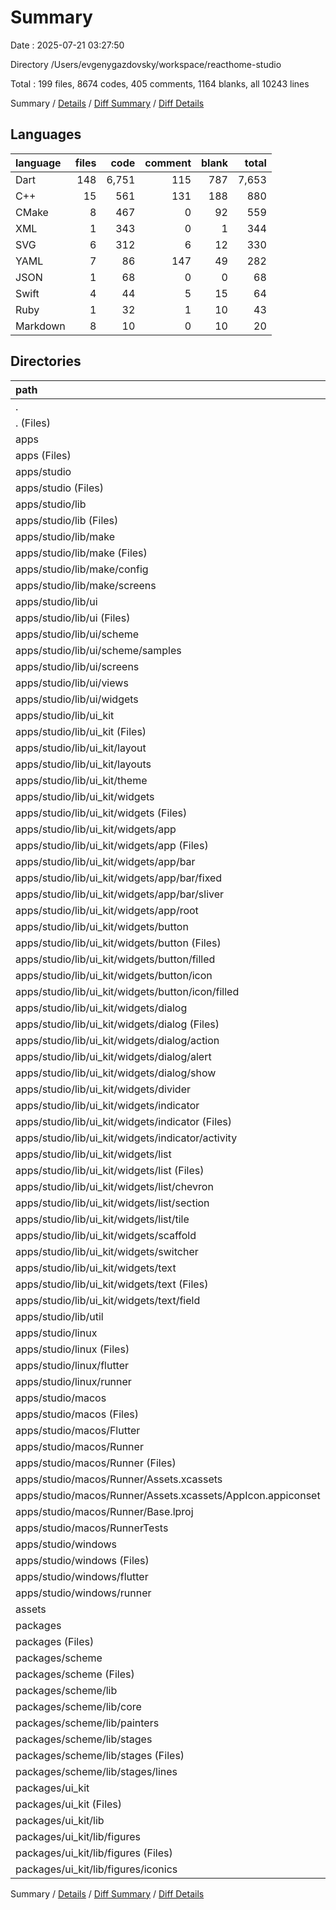 # Summary

Date : 2025-07-21 03:27:50

Directory /Users/evgenygazdovsky/workspace/reacthome-studio

Total : 199 files,  8674 codes, 405 comments, 1164 blanks, all 10243 lines

Summary / [Details](details.md) / [Diff Summary](diff.md) / [Diff Details](diff-details.md)

## Languages
| language | files | code | comment | blank | total |
| :--- | ---: | ---: | ---: | ---: | ---: |
| Dart | 148 | 6,751 | 115 | 787 | 7,653 |
| C++ | 15 | 561 | 131 | 188 | 880 |
| CMake | 8 | 467 | 0 | 92 | 559 |
| XML | 1 | 343 | 0 | 1 | 344 |
| SVG | 6 | 312 | 6 | 12 | 330 |
| YAML | 7 | 86 | 147 | 49 | 282 |
| JSON | 1 | 68 | 0 | 0 | 68 |
| Swift | 4 | 44 | 5 | 15 | 64 |
| Ruby | 1 | 32 | 1 | 10 | 43 |
| Markdown | 8 | 10 | 0 | 10 | 20 |

## Directories
| path | files | code | comment | blank | total |
| :--- | ---: | ---: | ---: | ---: | ---: |
| . | 199 | 8,674 | 405 | 1,164 | 10,243 |
| . (Files) | 1 | 1 | 0 | 1 | 2 |
| apps | 117 | 3,313 | 310 | 624 | 4,247 |
| apps (Files) | 1 | 1 | 0 | 1 | 2 |
| apps/studio | 116 | 3,312 | 310 | 623 | 4,245 |
| apps/studio (Files) | 4 | 55 | 79 | 27 | 161 |
| apps/studio/lib | 82 | 1,742 | 94 | 290 | 2,126 |
| apps/studio/lib (Files) | 1 | 10 | 3 | 3 | 16 |
| apps/studio/lib/make | 6 | 74 | 0 | 18 | 92 |
| apps/studio/lib/make (Files) | 3 | 56 | 0 | 9 | 65 |
| apps/studio/lib/make/config | 1 | 6 | 0 | 3 | 9 |
| apps/studio/lib/make/screens | 2 | 12 | 0 | 6 | 18 |
| apps/studio/lib/ui | 14 | 628 | 30 | 75 | 733 |
| apps/studio/lib/ui (Files) | 2 | 23 | 0 | 7 | 30 |
| apps/studio/lib/ui/scheme | 2 | 238 | 0 | 12 | 250 |
| apps/studio/lib/ui/scheme/samples | 2 | 238 | 0 | 12 | 250 |
| apps/studio/lib/ui/screens | 2 | 65 | 28 | 7 | 100 |
| apps/studio/lib/ui/views | 2 | 139 | 2 | 18 | 159 |
| apps/studio/lib/ui/widgets | 6 | 163 | 0 | 31 | 194 |
| apps/studio/lib/ui_kit | 57 | 967 | 0 | 180 | 1,147 |
| apps/studio/lib/ui_kit (Files) | 5 | 184 | 0 | 13 | 197 |
| apps/studio/lib/ui_kit/layout | 3 | 39 | 0 | 14 | 53 |
| apps/studio/lib/ui_kit/layouts | 4 | 78 | 0 | 17 | 95 |
| apps/studio/lib/ui_kit/theme | 3 | 78 | 0 | 22 | 100 |
| apps/studio/lib/ui_kit/widgets | 42 | 588 | 0 | 114 | 702 |
| apps/studio/lib/ui_kit/widgets (Files) | 1 | 22 | 0 | 4 | 26 |
| apps/studio/lib/ui_kit/widgets/app | 7 | 117 | 0 | 19 | 136 |
| apps/studio/lib/ui_kit/widgets/app (Files) | 1 | 23 | 0 | 7 | 30 |
| apps/studio/lib/ui_kit/widgets/app/bar | 4 | 57 | 0 | 8 | 65 |
| apps/studio/lib/ui_kit/widgets/app/bar/fixed | 2 | 22 | 0 | 4 | 26 |
| apps/studio/lib/ui_kit/widgets/app/bar/sliver | 2 | 35 | 0 | 4 | 39 |
| apps/studio/lib/ui_kit/widgets/app/root | 2 | 37 | 0 | 4 | 41 |
| apps/studio/lib/ui_kit/widgets/button | 5 | 76 | 0 | 14 | 90 |
| apps/studio/lib/ui_kit/widgets/button (Files) | 1 | 21 | 0 | 6 | 27 |
| apps/studio/lib/ui_kit/widgets/button/filled | 2 | 22 | 0 | 4 | 26 |
| apps/studio/lib/ui_kit/widgets/button/icon | 2 | 33 | 0 | 4 | 37 |
| apps/studio/lib/ui_kit/widgets/button/icon/filled | 2 | 33 | 0 | 4 | 37 |
| apps/studio/lib/ui_kit/widgets/dialog | 7 | 99 | 0 | 18 | 117 |
| apps/studio/lib/ui_kit/widgets/dialog (Files) | 1 | 26 | 0 | 6 | 32 |
| apps/studio/lib/ui_kit/widgets/dialog/action | 2 | 28 | 0 | 4 | 32 |
| apps/studio/lib/ui_kit/widgets/dialog/alert | 2 | 26 | 0 | 4 | 30 |
| apps/studio/lib/ui_kit/widgets/dialog/show | 2 | 19 | 0 | 4 | 23 |
| apps/studio/lib/ui_kit/widgets/divider | 3 | 10 | 0 | 6 | 16 |
| apps/studio/lib/ui_kit/widgets/indicator | 3 | 14 | 0 | 8 | 22 |
| apps/studio/lib/ui_kit/widgets/indicator (Files) | 1 | 6 | 0 | 4 | 10 |
| apps/studio/lib/ui_kit/widgets/indicator/activity | 2 | 8 | 0 | 4 | 12 |
| apps/studio/lib/ui_kit/widgets/list | 7 | 156 | 0 | 25 | 181 |
| apps/studio/lib/ui_kit/widgets/list (Files) | 1 | 25 | 0 | 6 | 31 |
| apps/studio/lib/ui_kit/widgets/list/chevron | 2 | 8 | 0 | 4 | 12 |
| apps/studio/lib/ui_kit/widgets/list/section | 2 | 88 | 0 | 11 | 99 |
| apps/studio/lib/ui_kit/widgets/list/tile | 2 | 35 | 0 | 4 | 39 |
| apps/studio/lib/ui_kit/widgets/scaffold | 3 | 27 | 0 | 6 | 33 |
| apps/studio/lib/ui_kit/widgets/switcher | 3 | 27 | 0 | 6 | 33 |
| apps/studio/lib/ui_kit/widgets/text | 3 | 40 | 0 | 8 | 48 |
| apps/studio/lib/ui_kit/widgets/text (Files) | 1 | 10 | 0 | 4 | 14 |
| apps/studio/lib/ui_kit/widgets/text/field | 2 | 30 | 0 | 4 | 34 |
| apps/studio/lib/util | 4 | 63 | 61 | 14 | 138 |
| apps/studio/linux | 9 | 345 | 37 | 92 | 474 |
| apps/studio/linux (Files) | 1 | 104 | 0 | 25 | 129 |
| apps/studio/linux/flutter | 4 | 125 | 9 | 27 | 161 |
| apps/studio/linux/runner | 4 | 116 | 28 | 40 | 184 |
| apps/studio/macos | 7 | 487 | 6 | 26 | 519 |
| apps/studio/macos (Files) | 1 | 32 | 1 | 10 | 43 |
| apps/studio/macos/Flutter | 1 | 14 | 3 | 4 | 21 |
| apps/studio/macos/Runner | 4 | 434 | 0 | 8 | 442 |
| apps/studio/macos/Runner (Files) | 2 | 23 | 0 | 7 | 30 |
| apps/studio/macos/Runner/Assets.xcassets | 1 | 68 | 0 | 0 | 68 |
| apps/studio/macos/Runner/Assets.xcassets/AppIcon.appiconset | 1 | 68 | 0 | 0 | 68 |
| apps/studio/macos/Runner/Base.lproj | 1 | 343 | 0 | 1 | 344 |
| apps/studio/macos/RunnerTests | 1 | 7 | 2 | 4 | 13 |
| apps/studio/windows | 14 | 683 | 94 | 188 | 965 |
| apps/studio/windows (Files) | 1 | 89 | 0 | 20 | 109 |
| apps/studio/windows/flutter | 4 | 132 | 9 | 29 | 170 |
| apps/studio/windows/runner | 9 | 462 | 85 | 139 | 686 |
| assets | 6 | 312 | 6 | 12 | 330 |
| packages | 75 | 5,048 | 89 | 527 | 5,664 |
| packages (Files) | 1 | 1 | 0 | 1 | 2 |
| packages/scheme | 40 | 3,686 | 54 | 275 | 4,015 |
| packages/scheme (Files) | 4 | 21 | 34 | 15 | 70 |
| packages/scheme/lib | 36 | 3,665 | 20 | 260 | 3,945 |
| packages/scheme/lib/core | 4 | 97 | 11 | 16 | 124 |
| packages/scheme/lib/painters | 2 | 135 | 0 | 28 | 163 |
| packages/scheme/lib/stages | 30 | 3,433 | 9 | 216 | 3,658 |
| packages/scheme/lib/stages (Files) | 5 | 501 | 9 | 66 | 576 |
| packages/scheme/lib/stages/lines | 25 | 2,932 | 0 | 150 | 3,082 |
| packages/ui_kit | 34 | 1,361 | 35 | 251 | 1,647 |
| packages/ui_kit (Files) | 4 | 17 | 34 | 14 | 65 |
| packages/ui_kit/lib | 30 | 1,344 | 1 | 237 | 1,582 |
| packages/ui_kit/lib/figures | 30 | 1,344 | 1 | 237 | 1,582 |
| packages/ui_kit/lib/figures (Files) | 4 | 103 | 1 | 25 | 129 |
| packages/ui_kit/lib/figures/iconics | 26 | 1,241 | 0 | 212 | 1,453 |

Summary / [Details](details.md) / [Diff Summary](diff.md) / [Diff Details](diff-details.md)